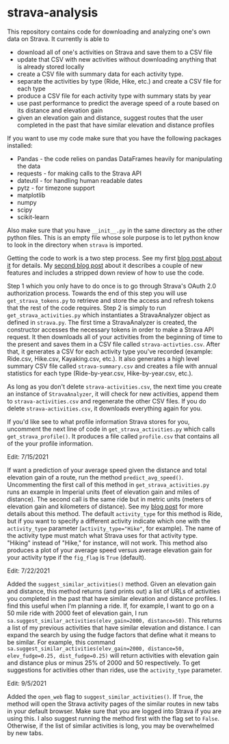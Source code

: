 # strava-analysis

This repository contains code for downloading and analyzing one's own data on Strava. It currently is able to
* download all of one's activities on Strava and save them to a CSV file
* update that CSV with new activities without downloading anything that is already stored locally
* create a CSV file with summary data for each activity type.
* separate the activities by type (Ride, Hike, etc.) and create a CSV file for each type
* produce a CSV file for each activity type with summary stats by year
* use past performance to predict the average speed of a route based on its distance and elevation gain
* given an elevation gain and distance, suggest routes that the user completed in the past that have similar elevation and distance profiles

If you want to use my code make sure that you have the following packages installed:
* Pandas - the code relies on pandas DataFrames heavily for manipulating the data
* requests - for making calls to the Strava API
* dateutil - for handling human readable dates
* pytz - for timezone support
* matplotlib
* numpy
* scipy
* scikit-learn

Also make sure that you have `__init__.py` in the same directory as the other python files. This is an empty file whose sole purpose is to let python know to look in the directory when `strava` is imported.

Getting the code to work is a two step process. See my first [blog post about it](https://biketobass.github.io/computer/python/software/data/strava/fitness/2021/07/13/using-python-to-analyze-strava-data.html) for details. My [second blog post](https://biketobass.github.io/computer/python/software/data/strava/fitness/2021/07/22/updates-to-my-python-code-for-strava.html) about it describes a couple of new features and includes a stripped down review of how to use the code.

Step 1 which you only have to do once is to go through Strava's OAuth 2.0 authorization process. Towards the end of this step you will use `get_strava_tokens.py` to retrieve and store the access and refresh tokens that the rest of the code requires. Step 2 is simply to run `get_strava_activities.py` which instantiates a StravaAnalyzer object as defined in `strava.py`. The first time a StravaAnalyzer is created, the constructor accesses the necessary tokens in order to make a Strava API request. It then downloads all of your activities from the beginning of time to the present and saves them in a CSV file called `strava-activties.csv`. After that, it generates a CSV for each activity type you've recorded (example: Ride.csv, Hike.csv, Kayaking.csv, etc.). It also generates a high level summary CSV file called `strava-summary.csv` and creates a file with annual statistics for each type (Ride-by-year.csv, Hike-by-year.csv, etc.).

As long as you don't delete `strava-activities.csv`, the next time you create an instance of `StravaAnalyzer`, it will check for new activities, append them to `strava-activities.csv` and regenerate the other CSV files. If you do delete `strava-activities.csv`, it downloads everything again for you.

If you'd like see to what profile information Strava stores for you, uncomment the next line of code in `get_strava_activities.py` which calls `get_strava_profile()`. It produces a file called `profile.csv` that contains all of the your profile information.

Edit: 7/15/2021

If want a prediction of your average speed given the distance and total elevation gain of a route, run the method `predict_avg_speed()`. Uncommenting the first call of this method in `get_strava_activities.py` runs an example in Imperial units (feet of elevation gain and miles of distance). The second call is the same ride but in metric units (meters of elevation gain and kilometers of distance).  See my [blog post](https://biketobass.github.io/computer/python/software/data/strava/fitness/2021/07/13/using-python-to-analyze-strava-data.html) for more details about this method. The default `activity_type` for this method is Ride, but if you want to specify a different activity indicate which one with the `activity_type` parameter (`activity_type="Hike"`, for example). The name of the activity type must match what Strava uses for that activity type. "Hiking" instead of "Hike," for instance, will not work. This method also produces a plot of your average speed versus average elevation gain for your activity type if the `fig_flag` is `True` (default).

Edit: 7/22/2021

Added the `suggest_similar_activities()` method. Given an elevation gain and distance, this method returns (and prints out) a list of URLs of activities you completed in the past that have similar elevation and distance profiles. I find this useful when I'm planning a ride. If, for example, I want to go on a 50 mile ride with 2000 feet of elevation gain, I run `sa.suggest_similar_activities(elev_gain=2000, distance=50)`. This returns a list of my previous activities that have similar elevation and distance. I can expand the search by using the fudge factors that define what it means to be similar. For example, this command `sa.suggest_similar_activities(elev_gain=2000, distance=50, elev_fudge=0.25, dist_fudge=0.25)` will return activities with elevation gain and distance plus or minus 25% of 2000 and 50 respectively. To get suggestions for activities other than rides, use the `activity_type` parameter.

Edit: 9/5/2021

Added the `open_web` flag to `suggest_similar_activities()`. If
`True`, the method will open the Strava activity pages of the similar
routes in new tabs in your default browser. Make sure that you are
logged into Strava if you are using this. I also suggest running the
method first with the flag set to `False`. Otherwise, if the list of
similar activities is long, you may be overwhelmed by new tabs.
